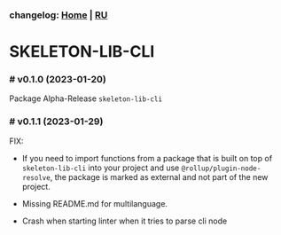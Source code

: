 ### changelog: [Home](./../README.md) | [RU](./CHANGELOG-RU.md)

# SKELETON-LIB-CLI

### # v0.1.0 (2023-01-20)

Package Alpha-Release `skeleton-lib-cli`

### # v0.1.1 (2023-01-29)

FIX:

- If you need to import functions from a package that is built on top of `skeleton-lib-cli` into your project and use `@rollup/plugin-node-resolve`, the package is marked as external and not part of the new project.

- Missing README.md for multilanguage.

- Crash when starting linter when it tries to parse cli node
